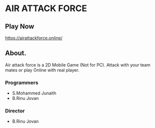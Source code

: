 # AIR ATTACK FORCE
## Play Now
https://airattackforce.online/
## About.
Air attack force is a 2D Mobile Game (Not for PC). Attack with your team mates or play Online with real player.
### Programmers
* S.Mohammed Junaith
* B.Rinu Jovan

### Director
* B.Rinu Jovan
